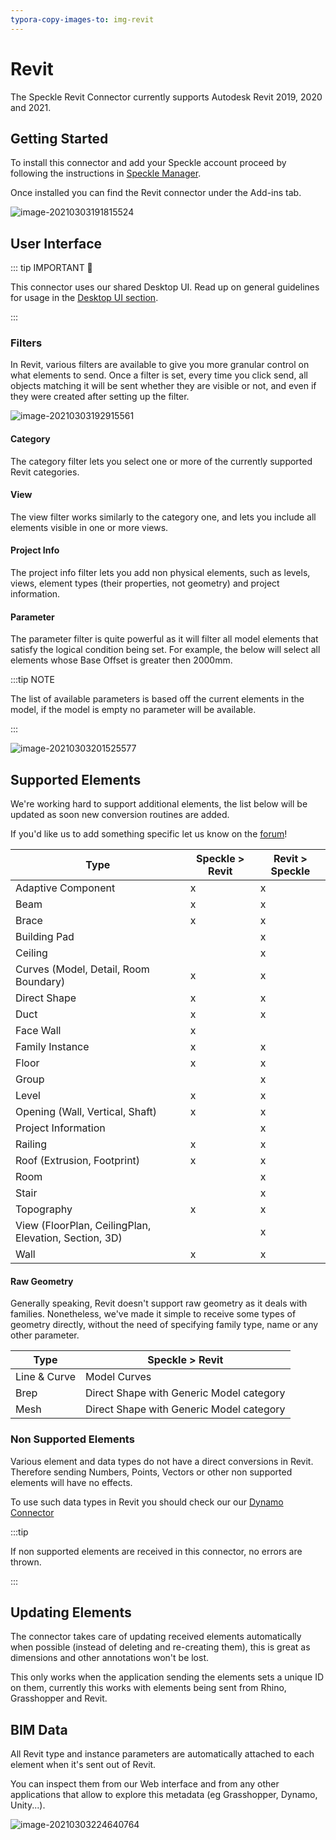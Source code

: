 ```yaml
---
typora-copy-images-to: img-revit
---
```


# Revit

The Speckle Revit Connector currently supports Autodesk Revit 2019, 2020 and 2021.

## Getting Started

To install this connector and add your Speckle account proceed by following the instructions in [Speckle Manager](/user/manager).

Once installed you can find the Revit connector under the Add-ins tab.

![image-20210303191815524](./img-revit/image-20210303191815524.png)

## User Interface

::: tip IMPORTANT 🙌

This connector uses our shared Desktop UI. Read up on general guidelines for usage in the [Desktop UI section](/user/ui).

:::

### Filters

In Revit, various filters are available to give you more granular control on what elements to send. Once a filter is set, every time you click send, all objects matching it will be sent whether they are visible or not, and even if they were created after setting up the filter.

![image-20210303192915561](./img-revit/image-20210303192915561.png)

#### Category

The category filter lets you select one or more of the currently supported Revit categories.

#### View

The view filter works similarly to the category one, and lets you include all elements visible in one or more views.

#### Project Info

The project info filter lets you add non physical elements, such as levels, views, element types (their properties, not geometry) and project information.

#### Parameter

The parameter filter is quite powerful as it will filter all model elements that satisfy the logical condition being set. For example, the below will select all elements whose Base Offset is greater then 2000mm.

:::tip NOTE

The list of available parameters is based off the current elements in the model, if the model is empty no parameter will be available.

:::

![image-20210303201525577](./img-revit/image-20210303201525577.png)

## Supported Elements

We're working hard to support additional elements, the list below will be updated as soon new conversion routines are added.

If you'd like us to add something specific let us know on the [forum](https://speckle.community/t/speckle-unity-2-0-feedback-wanted/1108)!

| Type                                                  | Speckle > Revit | Revit > Speckle |
| ----------------------------------------------------- | --------------- | --------------- |
| Adaptive Component                                    | x               | x               |
| Beam                                                  | x               | x               |
| Brace                                                 | x               | x               |
| Building Pad                                          |                 | x               |
| Ceiling                                               |                 | x               |
| Curves (Model, Detail, Room Boundary)                 | x               | x               |
| Direct Shape                                          | x               | x               |
| Duct                                                  | x               | x               |
| Face Wall                                             | x               |                 |
| Family Instance                                       | x               | x               |
| Floor                                                 | x               | x               |
| Group                                                 |                 | x               |
| Level                                                 | x               | x               |
| Opening (Wall, Vertical, Shaft)                       | x               | x               |
| Project Information                                   |                 | x               |
| Railing                                               | x               | x               |
| Roof (Extrusion, Footprint)                           | x               | x               |
| Room                                                  |                 | x               |
| Stair                                                 |                 | x               |
| Topography                                            | x               | x               |
| View (FloorPlan, CeilingPlan, Elevation, Section, 3D) |                 | x               |
| Wall                                                  | x               | x               |

#### Raw Geometry

Generally speaking, Revit doesn't support raw geometry as it deals with families. Nonetheless, we've made it simple to receive some types of geometry directly, without the need of specifying family type, name or any other parameter.

| Type         | Speckle > Revit                          |
| ------------ | ---------------------------------------- |
| Line & Curve | Model Curves                             |
| Brep         | Direct Shape with Generic Model category |
| Mesh         | Direct Shape with Generic Model category |

### Non Supported Elements

Various element and data types do not have a direct conversions in Revit. Therefore sending Numbers, Points, Vectors or other non supported elements will have no effects.

To use such data types in Revit you should check our our [Dynamo Connector](/user/dynamo)

:::tip

If non supported elements are received in this connector, no errors are thrown.

:::

## Updating Elements

The connector takes care of updating received elements automatically when possible (instead of deleting and re-creating them), this is great as dimensions and other annotations won't be lost.

This only works when the application sending the elements sets a unique ID on them, currently this works with elements being sent from Rhino, Grasshopper and Revit.

## BIM Data

All Revit type and instance parameters are automatically attached to each element when it's sent out of Revit.

You can inspect them from our Web interface and from any other applications that allow to explore this metadata (eg Grasshopper, Dynamo, Unity...).

![image-20210303224640764](./img-revit/image-20210303224640764.png)
